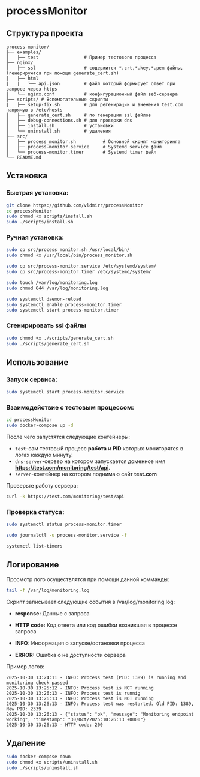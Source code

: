 # processMonitor

## Структура проекта

```text
process-monitor/
├── examples/
│   ├── test                 # Пример тестового процесса
├── nginx/
│   ├── ssl                  # содержится *.crt,*.key,*.pem файлы, (генерируются при помощи generate_cert.sh)
│   ├── html
|   |   └── api.json         # файл который формирует ответ при запросе через https
│   └── nginx.conf           # конфигурационный файл веб-сервера
├── scripts/ # Вспомогательные скрипты
|   ├── setup-fix.sh         # для регенирации и внемения test.com напрямую в /etc/hosts 
│   ├── generate_cert.sh     # по генерации ssl файлов
│   ├── debug-connections.sh # для проверки dns
│   ├── install.sh           # установки
│   └── uninstall.sh         # удаления
├── src/
│   ├── process_monitor.sh          # Основной скрипт мониторинга
│   ├── process-monitor.service     # Systemd service файл
│   └── process-monitor.timer       # Systemd timer файл
└── README.md
```

## Установка

### Быстрая установка:

```bash
git clone https://github.com/vldmirr/processMonitor
cd processMonitor
sudo chmod +x scripts/install.sh
sudo ./scripts/install.sh
```

### Ручная установка:

```bash
sudo cp src/process_monitor.sh /usr/local/bin/
sudo chmod +x /usr/local/bin/process_monitor.sh

sudo cp src/process-monitor.service /etc/systemd/system/
sudo cp src/process-monitor.timer /etc/systemd/system/

sudo touch /var/log/monitoring.log
sudo chmod 644 /var/log/monitoring.log

sudo systemctl daemon-reload
sudo systemctl enable process-monitor.timer
sudo systemctl start process-monitor.timer
```

### Cгенирировать ssl файлы
```bash
sudo chmod +x ./scripts/generate_cert.sh
sudo ./scripts/generate_cert.sh
```

## Использование 

### Запуск сервиса:

```bash
sudo systemctl start process-monitor.service
```

### Взаимодействие с тестовым процессом:

```bash
cd processMonitor
sudo docker-compose up -d
```
После чего запустятся следующие контейнеры:

- `test`-сам тестовый процесс **работа** и **PID** которых мониторятся в логах каждую минуту.
- `dns-server`-сервер на котором запускается доменное имя **https://test.com/monitoring/test/api**.
- `server`-контейнер на котором поднимаю сайт **test.com**

Проверьте работу сервера:

```bash
curl -k https://test.com/monitoring/test/api
```

### Проверка статуса:

```bash
sudo systemctl status process-monitor.timer

sudo journalctl -u process-monitor.service -f

systemctl list-timers
```

## Логирование

Просмотр лого осуществлятся при помощи данной комманды:

```bash
tail -f /var/log/monitoring.log
```

Скрипт записывает следующие события в /var/log/monitoring.log:

- **response:** Данные с запроса

- **HTTP code:** Код ответа или код ошибки возникшая в процессе запроса

- **INFO:** Информация о запуске/остановки процесса

- **ERROR:** Ошибка о не доступности сервера

Пример логов:

```text
2025-10-30 13:24:11 - INFO: Process test (PID: 1389) is running and monitoring check passed
2025-10-30 13:25:12 - INFO: Process test is NOT running
2025-10-30 13:26:13 - INFO: Process test is runnig
2025-10-30 13:26:13 - INFO: Process test is NOT running
2025-10-30 13:26:13 - INFO: Process test was restarted. Old PID: 1389, New PID: 2339
2025-10-30 13:26:13 - {"status": "ok", "message": "Monitoring endpoint working", "timestamp": "30/Oct/2025:10:26:13 +0000"}
2025-10-30 13:26:13 - HTTP code: 200
```

## Удаление 

```bash
sudo docker-compose down
sudo chmod +x scripts/uninstall.sh
sudo ./scripts/uninstall.sh
```